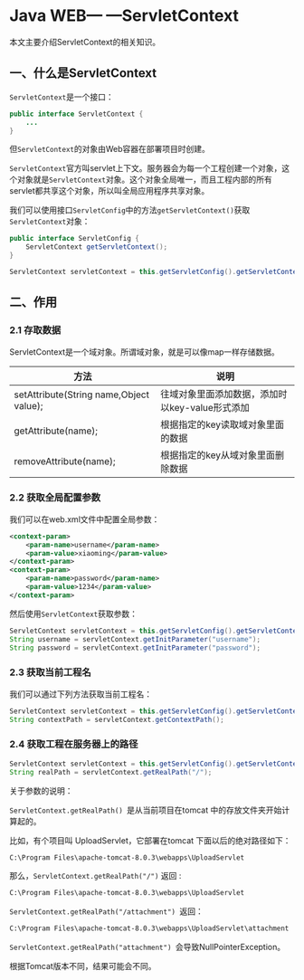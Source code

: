 # Java WEB— —ServletContext

本文主要介绍ServletContext的相关知识。



## 一、什么是ServletContext

`ServletContext`是一个接口：

```java
public interface ServletContext {
    ...
}
```

但`ServletContext`的对象由Web容器在部署项目时创建。

`ServletContext`官方叫servlet上下文。服务器会为每一个工程创建一个对象，这个对象就是`ServletContext`对象。这个对象全局唯一，而且工程内部的所有servlet都共享这个对象，所以叫全局应用程序共享对象。

我们可以使用接口`ServletConfig`中的方法`getServletContext()`获取`ServletContext`对象：

```java
public interface ServletConfig {
    ServletContext getServletContext();
}
```

```java
ServletContext servletContext = this.getServletConfig().getServletContext();
```



## 二、作用

### 2.1 存取数据

ServletContext是一个域对象。所谓域对象，就是可以像map一样存储数据。

| 方法                                    | 说明                                            |
| --------------------------------------- | ----------------------------------------------- |
| setAttribute(String name,Object value); | 往域对象里面添加数据，添加时以key-value形式添加 |
| getAttribute(name);                     | 根据指定的key读取域对象里面的数据               |
| removeAttribute(name);                  | 根据指定的key从域对象里面删除数据               |



### 2.2 获取全局配置参数

我们可以在web.xml文件中配置全局参数：

```xml
<context-param>
    <param-name>username</param-name>
    <param-value>xiaoming</param-value>
</context-param>
<context-param>
    <param-name>password</param-name>
    <param-value>1234</param-value>
</context-param>
```

然后使用`ServletContext`获取参数：

```java
ServletContext servletContext = this.getServletConfig().getServletContext();
String username = servletContext.getInitParameter("username");
String password = servletContext.getInitParameter("password");
```



### 2.3 获取当前工程名

我们可以通过下列方法获取当前工程名：

```java
ServletContext servletContext = this.getServletConfig().getServletContext();
String contextPath = servletContext.getContextPath();
```



### 2.4 获取工程在服务器上的路径

```java
ServletContext servletContext = this.getServletConfig().getServletContext();
String realPath = servletContext.getRealPath("/");
```

关于参数的说明：

`ServletContext.getRealPath() `是从当前项目在tomcat 中的存放文件夹开始计算起的。

比如，有个项目叫 UploadServlet，它部署在tomcat 下面以后的绝对路径如下：

```txt
C:\Program Files\apache-tomcat-8.0.3\webapps\UploadServlet
```

那么，`ServletContext.getRealPath("/")` 返回 :

```txt
C:\Program Files\apache-tomcat-8.0.3\webapps\UploadServlet
```

`ServletContext.getRealPath("/attachment") `返回：

```txt
C:\Program Files\apache-tomcat-8.0.3\webapps\UploadServlet\attachment
```

`ServletContext.getRealPath("attachment") `会导致NullPointerException。

根据Tomcat版本不同，结果可能会不同。





